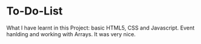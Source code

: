 # To-Do-List
What I have learnt in this Project: 
basic HTML5, CSS and Javascript. 
Event hanlding and working with Arrays.
It was very nice.
